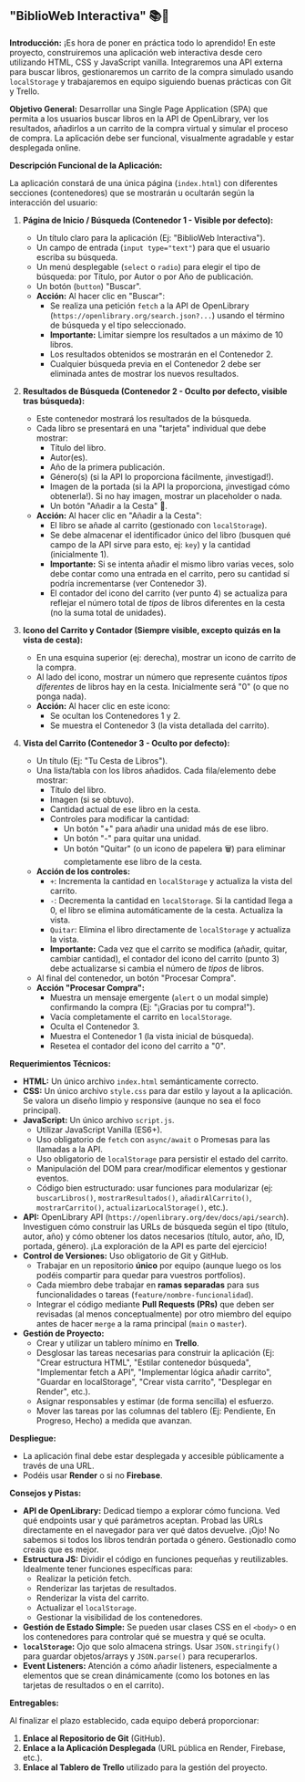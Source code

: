 ## **"BiblioWeb Interactiva" 📚🛒**

**Introducción:**
¡Es hora de poner en práctica todo lo aprendido! En este proyecto, construiremos una aplicación web interactiva desde cero utilizando HTML, CSS y JavaScript vanilla. Integraremos una API externa para buscar libros, gestionaremos un carrito de la compra simulado usando `localStorage` y trabajaremos en equipo siguiendo buenas prácticas con Git y Trello.

**Objetivo General:**
Desarrollar una Single Page Application (SPA) que permita a los usuarios buscar libros en la API de OpenLibrary, ver los resultados, añadirlos a un carrito de la compra virtual y simular el proceso de compra. La aplicación debe ser funcional, visualmente agradable y estar desplegada online.

**Descripción Funcional de la Aplicación:**

La aplicación constará de una única página (`index.html`) con diferentes secciones (contenedores) que se mostrarán u ocultarán según la interacción del usuario:

1.  **Página de Inicio / Búsqueda (Contenedor 1 - Visible por defecto):**
    *   Un título claro para la aplicación (Ej: "BiblioWeb Interactiva").
    *   Un campo de entrada (`input type="text"`) para que el usuario escriba su búsqueda.
    *   Un menú desplegable (`select` o `radio`) para elegir el tipo de búsqueda: por Título, por Autor o por Año de publicación.
    *   Un botón (`button`) "Buscar".
    *   **Acción:** Al hacer clic en "Buscar":
        *   Se realiza una petición `fetch` a la API de OpenLibrary (`https://openlibrary.org/search.json?...`) usando el término de búsqueda y el tipo seleccionado.
        *   **Importante:** Limitar siempre los resultados a un máximo de 10 libros.
        *   Los resultados obtenidos se mostrarán en el Contenedor 2.
        *   Cualquier búsqueda previa en el Contenedor 2 debe ser eliminada antes de mostrar los nuevos resultados.

2.  **Resultados de Búsqueda (Contenedor 2 - Oculto por defecto, visible tras búsqueda):**
    *   Este contenedor mostrará los resultados de la búsqueda.
    *   Cada libro se presentará en una "tarjeta" individual que debe mostrar:
        *   Título del libro.
        *   Autor(es).
        *   Año de la primera publicación.
        *   Género(s) (si la API lo proporciona fácilmente, ¡investigad!).
        *   Imagen de la portada (si la API la proporciona, ¡investigad cómo obtenerla!). Si no hay imagen, mostrar un placeholder o nada.
        *   Un botón "Añadir a la Cesta" 🛒.
    *   **Acción:** Al hacer clic en "Añadir a la Cesta":
        *   El libro se añade al carrito (gestionado con `localStorage`).
        *   Se debe almacenar el identificador único del libro (busquen qué campo de la API sirve para esto, ej: `key`) y la cantidad (inicialmente 1).
        *   **Importante:** Si se intenta añadir el mismo libro varias veces, solo debe contar como una entrada en el carrito, pero su cantidad sí podría incrementarse (ver Contenedor 3).
        *   El contador del icono del carrito (ver punto 4) se actualiza para reflejar el número total de *tipos* de libros diferentes en la cesta (no la suma total de unidades).

3.  **Icono del Carrito y Contador (Siempre visible, excepto quizás en la vista de cesta):**
    *   En una esquina superior (ej: derecha), mostrar un icono de carrito de la compra.
    *   Al lado del icono, mostrar un número que represente cuántos *tipos diferentes* de libros hay en la cesta. Inicialmente será "0" (o que no ponga nada).
    *   **Acción:** Al hacer clic en este icono:
        *   Se ocultan los Contenedores 1 y 2.
        *   Se muestra el Contenedor 3 (la vista detallada del carrito).

4.  **Vista del Carrito (Contenedor 3 - Oculto por defecto):**
    *   Un título (Ej: "Tu Cesta de Libros").
    *   Una lista/tabla con los libros añadidos. Cada fila/elemento debe mostrar:
        *   Título del libro.
        *   Imagen (si se obtuvo).
        *   Cantidad actual de ese libro en la cesta.
        *   Controles para modificar la cantidad:
            *   Un botón "+" para añadir una unidad más de ese libro.
            *   Un botón "-" para quitar una unidad.
            *   Un botón "Quitar" (o un icono de papelera 🗑️) para eliminar completamente ese libro de la cesta.
    *   **Acción de los controles:**
        *   `+`: Incrementa la cantidad en `localStorage` y actualiza la vista del carrito.
        *   `-`: Decrementa la cantidad en `localStorage`. Si la cantidad llega a 0, el libro se elimina automáticamente de la cesta. Actualiza la vista.
        *   `Quitar`: Elimina el libro directamente de `localStorage` y actualiza la vista.
        *   **Importante:** Cada vez que el carrito se modifica (añadir, quitar, cambiar cantidad), el contador del icono del carrito (punto 3) debe actualizarse si cambia el número de *tipos* de libros.
    *   Al final del contenedor, un botón "Procesar Compra".
    *   **Acción "Procesar Compra":**
        *   Muestra un mensaje emergente (`alert` o un modal simple) confirmando la compra (Ej: "¡Gracias por tu compra!").
        *   Vacía completamente el carrito en `localStorage`.
        *   Oculta el Contenedor 3.
        *   Muestra el Contenedor 1 (la vista inicial de búsqueda).
        *   Resetea el contador del icono del carrito a "0".

**Requerimientos Técnicos:**

*   **HTML:** Un único archivo `index.html` semánticamente correcto.
*   **CSS:** Un único archivo `style.css` para dar estilo y layout a la aplicación. Se valora un diseño limpio y responsive (aunque no sea el foco principal).
*   **JavaScript:** Un único archivo `script.js`.
    *   Utilizar JavaScript Vanilla (ES6+).
    *   Uso obligatorio de `fetch` con `async/await` o Promesas para las llamadas a la API.
    *   Uso obligatorio de `localStorage` para persistir el estado del carrito.
    *   Manipulación del DOM para crear/modificar elementos y gestionar eventos.
    *   Código bien estructurado: usar funciones para modularizar (ej: `buscarLibros()`, `mostrarResultados()`, `añadirAlCarrito()`, `mostrarCarrito()`, `actualizarLocalStorage()`, etc.).
*   **API:** OpenLibrary API (`https://openlibrary.org/dev/docs/api/search`). Investiguen cómo construir las URLs de búsqueda según el tipo (título, autor, año) y cómo obtener los datos necesarios (título, autor, año, ID, portada, género). ¡La exploración de la API es parte del ejercicio!
*   **Control de Versiones:** Uso obligatorio de Git y GitHub.
    *   Trabajar en un repositorio **único** por equipo (aunque luego os los podéis compartir para quedar para vuestros portfolios).
    *   Cada miembro debe trabajar en **ramas separadas** para sus funcionalidades o tareas (`feature/nombre-funcionalidad`).
    *   Integrar el código mediante **Pull Requests (PRs)** que deben ser revisadas (al menos conceptualmente) por otro miembro del equipo antes de hacer `merge` a la rama principal (`main` o `master`).
*   **Gestión de Proyecto:**
    *   Crear y utilizar un tablero mínimo en **Trello**.
    *   Desglosar las tareas necesarias para construir la aplicación (Ej: "Crear estructura HTML", "Estilar contenedor búsqueda", "Implementar fetch a API", "Implementar lógica añadir carrito", "Guardar en localStorage", "Crear vista carrito", "Desplegar en Render", etc.).
    *   Asignar responsables y estimar (de forma sencilla) el esfuerzo.
    *   Mover las tareas por las columnas del tablero (Ej: Pendiente, En Progreso, Hecho) a medida que avanzan.

**Despliegue:**

*   La aplicación final debe estar desplegada y accesible públicamente a través de una URL.
*   Podéis usar **Render** o si no **Firebase**.

**Consejos y Pistas:**

*   **API de OpenLibrary:** Dedicad tiempo a explorar cómo funciona. Ved qué endpoints usar y qué parámetros aceptan. Probad las URLs directamente en el navegador para ver qué datos devuelve. ¡Ojo! No sabemos si todos los libros tendrán portada o género. Gestionadlo como creais que es mejor.
*   **Estructura JS:** Dividir el código en funciones pequeñas y reutilizables. Idealmente tener funciones específicas para:
    *   Realizar la petición fetch.
    *   Renderizar las tarjetas de resultados.
    *   Renderizar la vista del carrito.
    *   Actualizar el `localStorage`.
    *   Gestionar la visibilidad de los contenedores.
*   **Gestión de Estado Simple:** Se pueden usar clases CSS en el `<body>` o en los contenedores para controlar qué se muestra y qué se oculta.
*   **`localStorage`:** Ojo que solo almacena strings. Usar `JSON.stringify()` para guardar objetos/arrays y `JSON.parse()` para recuperarlos.
*   **Event Listeners:** Atención a cómo añadir listeners, especialmente a elementos que se crean dinámicamente (como los botones en las tarjetas de resultados o en el carrito). 


**Entregables:**

Al finalizar el plazo establecido, cada equipo deberá proporcionar:

1.  **Enlace al Repositorio de Git** (GitHub).
2.  **Enlace a la Aplicación Desplegada** (URL pública en Render, Firebase, etc.).
3.  **Enlace al Tablero de Trello**  utilizado para la gestión del proyecto.

